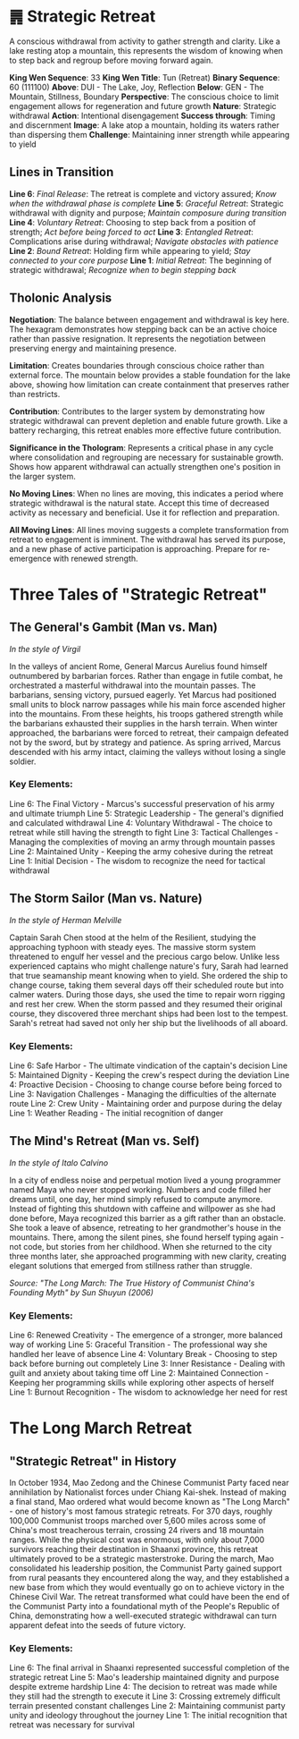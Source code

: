 

# ䷠ Strategic Retreat

A conscious withdrawal from activity to gather strength and clarity. Like a lake resting atop a mountain, this represents the wisdom of knowing when to step back and regroup before moving forward again.


**King Wen Sequence**: 33
**King Wen Title**: Tun (Retreat)
**Binary Sequence**: 60 (111100)
**Above**: DUI - The Lake, Joy, Reflection
**Below**: GEN - The Mountain, Stillness, Boundary
**Perspective**: The conscious choice to limit engagement allows for regeneration and future growth
**Nature**: Strategic withdrawal
**Action**: Intentional disengagement
**Success through**: Timing and discernment
**Image**: A lake atop a mountain, holding its waters rather than dispersing them
**Challenge**: Maintaining inner strength while appearing to yield

## Lines in Transition
**Line 6**: *Final Release*: The retreat is complete and victory assured; *Know when the withdrawal phase is complete*
**Line 5**: *Graceful Retreat*: Strategic withdrawal with dignity and purpose; *Maintain composure during transition*
**Line 4**: *Voluntary Retreat*: Choosing to step back from a position of strength; *Act before being forced to act*
**Line 3**: *Entangled Retreat*: Complications arise during withdrawal; *Navigate obstacles with patience*
**Line 2**: *Bound Retreat*: Holding firm while appearing to yield; *Stay connected to your core purpose*
**Line 1**: *Initial Retreat*: The beginning of strategic withdrawal; *Recognize when to begin stepping back*

## Tholonic Analysis
**Negotiation**: The balance between engagement and withdrawal is key here. The hexagram demonstrates how stepping back can be an active choice rather than passive resignation. It represents the negotiation between preserving energy and maintaining presence.

**Limitation**: Creates boundaries through conscious choice rather than external force. The mountain below provides a stable foundation for the lake above, showing how limitation can create containment that preserves rather than restricts.

**Contribution**: Contributes to the larger system by demonstrating how strategic withdrawal can prevent depletion and enable future growth. Like a battery recharging, this retreat enables more effective future contribution.

**Significance in the Thologram**: Represents a critical phase in any cycle where consolidation and regrouping are necessary for sustainable growth. Shows how apparent withdrawal can actually strengthen one's position in the larger system.

**No Moving Lines**: When no lines are moving, this indicates a period where strategic withdrawal is the natural state. Accept this time of decreased activity as necessary and beneficial. Use it for reflection and preparation.

**All Moving Lines**: All lines moving suggests a complete transformation from retreat to engagement is imminent. The withdrawal has served its purpose, and a new phase of active participation is approaching. Prepare for re-emergence with renewed strength.
# Three Tales of "Strategic Retreat"

## The General's Gambit (Man vs. Man)
*In the style of Virgil*

In the valleys of ancient Rome, General Marcus Aurelius found himself outnumbered by barbarian forces. Rather than engage in futile combat, he orchestrated a masterful withdrawal into the mountain passes. The barbarians, sensing victory, pursued eagerly. Yet Marcus had positioned small units to block narrow passages while his main force ascended higher into the mountains. From these heights, his troops gathered strength while the barbarians exhausted their supplies in the harsh terrain. When winter approached, the barbarians were forced to retreat, their campaign defeated not by the sword, but by strategy and patience. As spring arrived, Marcus descended with his army intact, claiming the valleys without losing a single soldier.

### Key Elements:
Line 6: The Final Victory - Marcus's successful preservation of his army and ultimate triumph
Line 5: Strategic Leadership - The general's dignified and calculated withdrawal
Line 4: Voluntary Withdrawal - The choice to retreat while still having the strength to fight
Line 3: Tactical Challenges - Managing the complexities of moving an army through mountain passes
Line 2: Maintained Unity - Keeping the army cohesive during the retreat
Line 1: Initial Decision - The wisdom to recognize the need for tactical withdrawal

## The Storm Sailor (Man vs. Nature)
*In the style of Herman Melville*

Captain Sarah Chen stood at the helm of the Resilient, studying the approaching typhoon with steady eyes. The massive storm system threatened to engulf her vessel and the precious cargo below. Unlike less experienced captains who might challenge nature's fury, Sarah had learned that true seamanship meant knowing when to yield. She ordered the ship to change course, taking them several days off their scheduled route but into calmer waters. During those days, she used the time to repair worn rigging and rest her crew. When the storm passed and they resumed their original course, they discovered three merchant ships had been lost to the tempest. Sarah's retreat had saved not only her ship but the livelihoods of all aboard.

### Key Elements:
Line 6: Safe Harbor - The ultimate vindication of the captain's decision
Line 5: Maintained Dignity - Keeping the crew's respect during the deviation
Line 4: Proactive Decision - Choosing to change course before being forced to
Line 3: Navigation Challenges - Managing the difficulties of the alternate route
Line 2: Crew Unity - Maintaining order and purpose during the delay
Line 1: Weather Reading - The initial recognition of danger

## The Mind's Retreat (Man vs. Self)
*In the style of Italo Calvino*

In a city of endless noise and perpetual motion lived a young programmer named Maya who never stopped working. Numbers and code filled her dreams until, one day, her mind simply refused to compute anymore. Instead of fighting this shutdown with caffeine and willpower as she had done before, Maya recognized this barrier as a gift rather than an obstacle. She took a leave of absence, retreating to her grandmother's house in the mountains. There, among the silent pines, she found herself typing again - not code, but stories from her childhood. When she returned to the city three months later, she approached programming with new clarity, creating elegant solutions that emerged from stillness rather than struggle.

*Source: "The Long March: The True History of Communist China's Founding Myth" by Sun Shuyun (2006)*

### Key Elements:
Line 6: Renewed Creativity - The emergence of a stronger, more balanced way of working
Line 5: Graceful Transition - The professional way she handled her leave of absence
Line 4: Voluntary Break - Choosing to step back before burning out completely
Line 3: Inner Resistance - Dealing with guilt and anxiety about taking time off
Line 2: Maintained Connection - Keeping her programming skills while exploring other aspects of herself
Line 1: Burnout Recognition - The wisdom to acknowledge her need for rest
# The Long March Retreat

## "Strategic Retreat" in History

In October 1934, Mao Zedong and the Chinese Communist Party faced near annihilation by Nationalist forces under Chiang Kai-shek. Instead of making a final stand, Mao ordered what would become known as "The Long March" - one of history's most famous strategic retreats. For 370 days, roughly 100,000 Communist troops marched over 5,600 miles across some of China's most treacherous terrain, crossing 24 rivers and 18 mountain ranges. While the physical cost was enormous, with only about 7,000 survivors reaching their destination in Shaanxi province, this retreat ultimately proved to be a strategic masterstroke. During the march, Mao consolidated his leadership position, the Communist Party gained support from rural peasants they encountered along the way, and they established a new base from which they would eventually go on to achieve victory in the Chinese Civil War. The retreat transformed what could have been the end of the Communist Party into a foundational myth of the People's Republic of China, demonstrating how a well-executed strategic withdrawal can turn apparent defeat into the seeds of future victory.



### Key Elements:
Line 6: The final arrival in Shaanxi represented successful completion of the strategic retreat
Line 5: Mao's leadership maintained dignity and purpose despite extreme hardship
Line 4: The decision to retreat was made while they still had the strength to execute it
Line 3: Crossing extremely difficult terrain presented constant challenges
Line 2: Maintaining communist party unity and ideology throughout the journey
Line 1: The initial recognition that retreat was necessary for survival